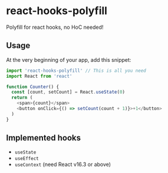 # react-hooks-polyfill

Polyfill for react hooks, no HoC needed!

## Usage

At the very beginning of your app, add this snippet:

```js
import 'react-hooks-polyfill' // This is all you need
import React from 'react'

function Counter() {
  const [count, setCount] = React.useState(0)
  return (
    <span>{count}</span>
    <button onClick={() => setCount(count + 1)}>+1</button>
  )
}
```

## Implemented hooks

- `useState`
- `useEffect`
- `useContext` (need React v16.3 or above)
